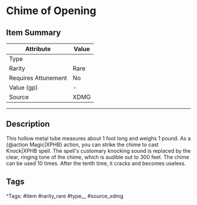 # Chime of Opening

## Item Summary

| Attribute            | Value                        |
|----------------------|------------------------------|
| Type                 |   |
| Rarity               | Rare             |
| Requires Attunement  | No                |
| Value (gp)           | -    |
| Source               | XDMG |

---

## Description

This hollow metal tube measures about 1 foot long and weighs 1 pound. As a {@action Magic|XPHB} action, you can strike the chime to cast Knock|XPHB spell. The spell's customary knocking sound is replaced by the clear, ringing tone of the chime, which is audible out to 300 feet. The chime can be used 10 times. After the tenth time, it cracks and becomes useless.

## Tags

^Tags: #item #rarity_rare #type__ #source_xdmg